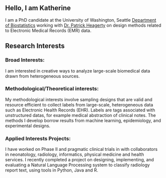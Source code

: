## Hello, I am Katherine

I am a PhD candidate at the University of Washington, Seattle [Department of Biostatistics](https://www.biostat.washington.edu/) working with [Dr. Patrick Heagerty](http://faculty.washington.edu/heagerty/) on design methods related to Electronic Medical Records (EMR) data.

## Research Interests

### Broad Interests:
I am interested in creative ways to analyze large-scale biomedical data drawn from heterogeneous sources.

### Methodological/Theoretical interests:
My methodological interests involve sampling designs that are valid and resource efficient to collect labels from large-scale, heterogeneous data such as Electronic Health Records (EHR). Labels are tags associated with unstructured datas, for example medical abstraction of clinical notes. The methods I develop borrow results from machine learning, epidemiology, and experimental designs.

### Applied Interests Projects:
I have worked on Phase II and pragmatic clinical trials in with collaborators in neonatology, radiology, informatics, physical medicine and health services. I recently completed a project on designing, implementing, and evaluating a Natural Language Processing system to classify radiology report text, using tools in Python, Java and R.
